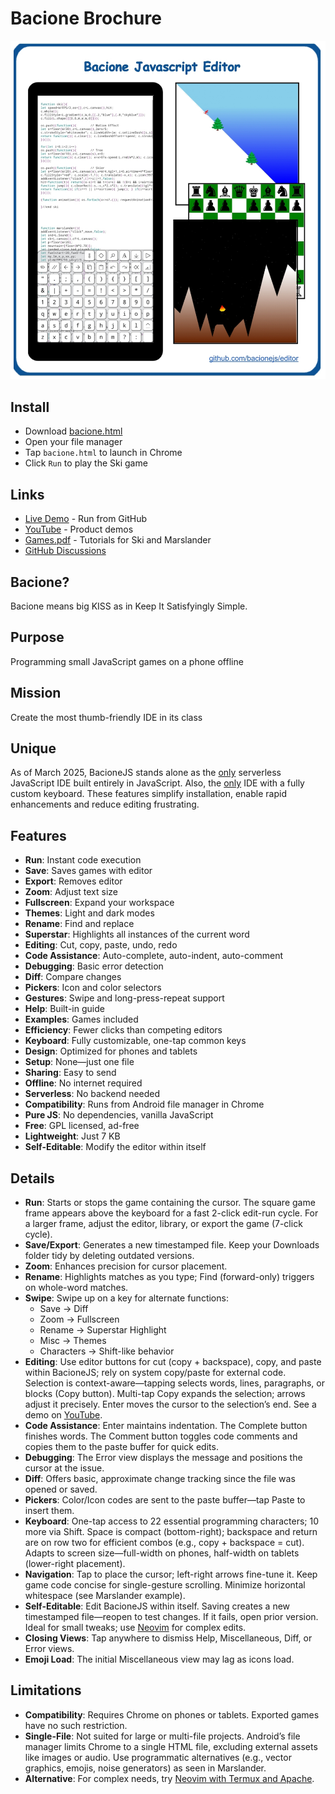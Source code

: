 # Bacione Brochure

[![Info](README.jpg)](bacione.html)

## Install
- Download [bacione.html](https://raw.githubusercontent.com/bacionejs/editor/main/bacione.html)
- Open your file manager
- Tap `bacione.html` to launch in Chrome
- Click `Run` to play the Ski game

## Links
- [Live Demo](https://bacionejs.github.io/editor/bacione.html) - Run from GitHub
- [YouTube](http://www.youtube.com/@bacionejs) - Product demos
- [Games.pdf](Games.pdf) - Tutorials for Ski and Marslander
- [GitHub Discussions](https://github.com/bacionejs/editor/discussions)

## Bacione?
Bacione means big KISS as in Keep It Satisfyingly Simple.

## Purpose
Programming small JavaScript games on a phone offline

## Mission
Create the most thumb-friendly IDE in its class

## Unique
As of March 2025, BacioneJS stands alone as the [only](//github.com/search?q=serverless+javascript+ide+language%3Ahtml&type=repositories) serverless JavaScript IDE built entirely in JavaScript.
Also, the [only](//github.com/search?q=ide+%22custom+keyboard%22&type=repositories)
IDE with a fully custom keyboard. These features simplify installation, enable rapid enhancements and reduce editing frustrating.

## Features
- **Run**: Instant code execution
- **Save**: Saves games with editor
- **Export**: Removes editor
- **Zoom**: Adjust text size
- **Fullscreen**: Expand your workspace
- **Themes**: Light and dark modes
- **Rename**: Find and replace
- **Superstar**: Highlights all instances of the current word
- **Editing**: Cut, copy, paste, undo, redo
- **Code Assistance**: Auto-complete, auto-indent, auto-comment
- **Debugging**: Basic error detection
- **Diff**: Compare changes
- **Pickers**: Icon and color selectors
- **Gestures**: Swipe and long-press-repeat support
- **Help**: Built-in guide
- **Examples**: Games included
- **Efficiency**: Fewer clicks than competing editors
- **Keyboard**: Fully customizable, one-tap common keys
- **Design**: Optimized for phones and tablets
- **Setup**: None—just one file
- **Sharing**: Easy to send
- **Offline**: No internet required
- **Serverless**: No backend needed
- **Compatibility**: Runs from Android file manager in Chrome
- **Pure JS**: No dependencies, vanilla JavaScript
- **Free**: GPL licensed, ad-free
- **Lightweight**: Just 7 KB
- **Self-Editable**: Modify the editor within itself

## Details
- **Run**: Starts or stops the game containing the cursor. The square game frame appears above the keyboard for a fast 2-click edit-run cycle. For a larger frame, adjust the editor, library, or export the game (7-click cycle).  
- **Save/Export**: Generates a new timestamped file. Keep your Downloads folder tidy by deleting outdated versions.  
- **Zoom**: Enhances precision for cursor placement.  
- **Rename**: Highlights matches as you type; Find (forward-only) triggers on whole-word matches.  
- **Swipe**: Swipe up on a key for alternate functions:  
  - Save → Diff  
  - Zoom → Fullscreen  
  - Rename → Superstar Highlight  
  - Misc → Themes  
  - Characters → Shift-like behavior  
- **Editing**: Use editor buttons for cut (copy + backspace), copy, and paste within BacioneJS; rely on system copy/paste for external code. Selection is context-aware—tapping selects words, lines, paragraphs, or blocks (Copy button). Multi-tap Copy expands the selection; arrows adjust it precisely. Enter moves the cursor to the selection’s end. See a demo on [YouTube](http://www.youtube.com/@bacionejs).  
- **Code Assistance**: Enter maintains indentation. The Complete button finishes words. The Comment button toggles code comments and copies them to the paste buffer for quick edits.  
- **Debugging**: The Error view displays the message and positions the cursor at the issue.  
- **Diff**: Offers basic, approximate change tracking since the file was opened or saved.  
- **Pickers**: Color/Icon codes are sent to the paste buffer—tap Paste to insert them.  
- **Keyboard**: One-tap access to 22 essential programming characters; 10 more via Shift. Space is compact (bottom-right); backspace and return are on row two for efficient combos (e.g., copy + backspace = cut). Adapts to screen size—full-width on phones, half-width on tablets (lower-right placement).  
- **Navigation**: Tap to place the cursor; left-right arrows fine-tune it. Keep game code concise for single-gesture scrolling. Minimize horizontal whitespace (see Marslander example).  
- **Self-Editable**: Edit BacioneJS within itself. Saving creates a new timestamped file—reopen to test changes. If it fails, open prior version. Ideal for small tweaks; use [Neovim](https://github.com/bacionejs/termux) for complex edits.  
- **Closing Views**: Tap anywhere to dismiss Help, Miscellaneous, Diff, or Error views.  
- **Emoji Load**: The initial Miscellaneous view may lag as icons load.  

## Limitations
- **Compatibility**: Requires Chrome on phones or tablets. Exported games have no such restriction.
- **Single-File**: Not suited for large or multi-file projects. Android’s file manager limits Chrome to a single HTML file, excluding external assets like images or audio. Use programmatic alternatives (e.g., vector graphics, emojis, noise generators) as seen in Marslander.
- **Alternative**: For complex needs, try [Neovim with Termux and Apache](https://github.com/bacionejs/termux).
